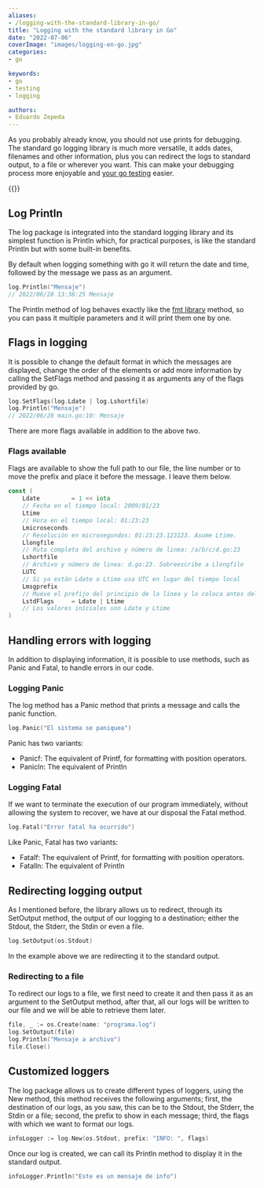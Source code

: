 ```yaml
---
aliases:
- /logging-with-the-standard-library-in-go/
title: "Logging with the standard library in Go"
date: "2022-07-06"
coverImage: "images/logging-en-go.jpg"
categories:
- go

keywords:
- go
- testing
- logging

authors:
- Eduardo Zepeda
---
```


As you probably already know, you should not use prints for debugging. The standard go logging library is much more versatile, it adds dates, filenames and other information, plus you can redirect the logs to standard output, to a file or wherever you want. This can make your debugging process more enjoyable and [your go testing](/en/go-basic-testing-and-coverage/) easier.

{{<box link="/en/pages/go-programming-language-tutorial/" type="info" message="Hey! did you know that I wrote a completely Free Go programming language tutorial?, you can find it directly in the top menu bar or clicking this box.">}}

## Log Println

The log package is integrated into the standard logging library and its simplest function is Println which, for practical purposes, is like the standard Println but with some built-in benefits.

By default when logging something with go it will return the date and time, followed by the message we pass as an argument.

```go
log.Println("Mensaje")
// 2022/06/28 13:38:25 Mensaje
```

The Println method of log behaves exactly like the [fmt library](/en/go-functions-arguments-and-the-fmt-package/) method, so you can pass it multiple parameters and it will print them one by one.

## Flags in logging

It is possible to change the default format in which the messages are displayed, change the order of the elements or add more information by calling the SetFlags method and passing it as arguments any of the flags provided by go.

```go
log.SetFlags(log.Ldate | log.Lshortfile)
log.Println("Mensaje")
// 2022/06/28 main.go:10: Mensaje
```

There are more flags available in addition to the above two.

### Flags available

Flags are available to show the full path to our file, the line number or to move the prefix and place it before the message. I leave them below.

```go
const (
    Ldate         = 1 << iota     
    // Fecha en el tiempo local: 2009/01/23
    Ltime                         
    // Hora en el tiempo local: 01:23:23
    Lmicroseconds                 
    // Resolución en microsegundos: 01:23:23.123123. Asume Ltime.
    Llongfile                     
    // Ruta completa del archivo y número de linea: /a/b/c/d.go:23
    Lshortfile                    
    // Archivo y número de linea: d.go:23. Sobreescribe a Llongfile
    LUTC                          
    // Si ya están Ldate o Ltime usa UTC en lugar del tiempo local
    Lmsgprefix                    
    // Mueve el prefijo del principio de la linea y lo coloca antes del mensaje. 
    LstdFlags     = Ldate | Ltime 
    // Los valores iniciales son Ldate y Ltime
)
```

## Handling errors with logging

In addition to displaying information, it is possible to use methods, such as Panic and Fatal, to handle errors in our code.

### Logging Panic

The log method has a Panic method that prints a message and calls the panic function.

```go
log.Panic("El sistema se paniquea")
```

Panic has two variants:

* Panicf: The equivalent of Printf, for formatting with position operators.
* Panicln: The equivalent of Println

### Logging Fatal

If we want to terminate the execution of our program immediately, without allowing the system to recover, we have at our disposal the Fatal method.

```go
log.Fatal("Error fatal ha ocurrido")
```

Like Panic, Fatal has two variants:

* Fatalf: The equivalent of Printf, for formatting with position operators.
* Fatalln: The equivalent of Println

## Redirecting logging output

As I mentioned before, the library allows us to redirect, through its SetOutput method, the output of our logging to a destination; either the Stdout, the Stderr, the Stdin or even a file.

```go
log.SetOutput(os.Stdout)
```

In the example above we are redirecting it to the standard output.

### Redirecting to a file

To redirect our logs to a file, we first need to create it and then pass it as an argument to the SetOutput method, after that, all our logs will be written to our file and we will be able to retrieve them later.

```go
file, _ := os.Create(name: "programa.log")
log.SetOutput(file)
log.Println("Mensaje a archivo")
file.Close()
```

## Customized loggers

The log package allows us to create different types of loggers, using the New method, this method receives the following arguments; first, the destination of our logs, as you saw, this can be to the Stdout, the Stderr, the Stdin or a file; second, the prefix to show in each message; third, the flags with which we want to format our logs.

```go
infoLogger := log.New(os.Stdout, prefix: "INFO: ", flags)
```

Once our log is created, we can call its Println method to display it in the standard output.

```go
infoLogger.Println("Este es un mensaje de info")
```